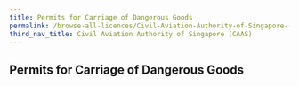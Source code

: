 ```yaml
---
title: Permits for Carriage of Dangerous Goods
permalink: /browse-all-licences/Civil-Aviation-Authority-of-Singapore-(CAAS)/
third_nav_title: Civil Aviation Authority of Singapore (CAAS)
---
```

## Permits for Carriage of Dangerous Goods
